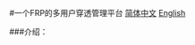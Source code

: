 #一个FRP的多用户穿透管理平台
[简体中文](https://github.com/noobxiaoj/frp-webManager/edit/main/README.md)
[English](https://github.com/noobxiaoj/frp-webManager/edit/main/README_en.md)

###介绍：
